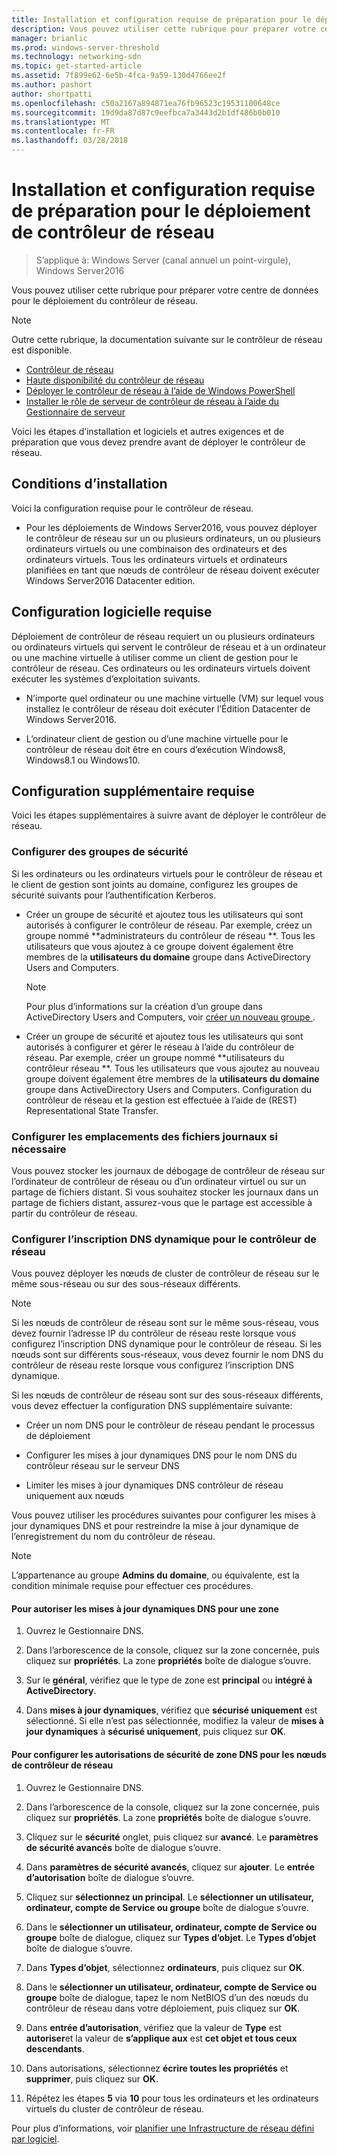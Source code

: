 ```yaml
---
title: Installation et configuration requise de préparation pour le déploiement de contrôleur de réseau
description: Vous pouvez utiliser cette rubrique pour préparer votre centre de données pour le déploiement du contrôleur de réseau.
manager: brianlic
ms.prod: windows-server-threshold
ms.technology: networking-sdn
ms.topic: get-started-article
ms.assetid: 7f899e62-6e5b-4fca-9a59-130d4766ee2f
ms.author: pashort
author: shortpatti
ms.openlocfilehash: c50a2167a894871ea76fb96523c19531100648ce
ms.sourcegitcommit: 19d9da87d87c9eefbca7a3443d2b1df486b0b010
ms.translationtype: MT
ms.contentlocale: fr-FR
ms.lasthandoff: 03/28/2018
---
```

# <a name="installation-and-preparation-requirements-for-deploying-network-controller"></a>Installation et configuration requise de préparation pour le déploiement de contrôleur de réseau

>S’applique à: Windows Server (canal annuel un point-virgule), Windows Server2016

Vous pouvez utiliser cette rubrique pour préparer votre centre de données pour le déploiement du contrôleur de réseau.  
  
> [!NOTE]  
> Outre cette rubrique, la documentation suivante sur le contrôleur de réseau est disponible.  
> 
> - [Contrôleur de réseau](../technologies/network-controller/Network-Controller.md)
> - [Haute disponibilité du contrôleur de réseau](../technologies/network-controller/network-controller-high-availability.md)
> - [Déployer le contrôleur de réseau à l’aide de Windows PowerShell](../deploy/Deploy-Network-Controller-using-Windows-PowerShell.md)  
> - [Installer le rôle de serveur de contrôleur de réseau à l’aide du Gestionnaire de serveur](../technologies/network-controller/Install-the-Network-Controller-server-role-using-Server-Manager.md)  

Voici les étapes d’installation et logiciels et autres exigences et de préparation que vous devez prendre avant de déployer le contrôleur de réseau.

## <a name="installation-requirements"></a>Conditions d’installation

Voici la configuration requise pour le contrôleur de réseau.

- Pour les déploiements de Windows Server2016, vous pouvez déployer le contrôleur de réseau sur un ou plusieurs ordinateurs, un ou plusieurs ordinateurs virtuels ou une combinaison des ordinateurs et des ordinateurs virtuels. Tous les ordinateurs virtuels et ordinateurs planifiées en tant que nœuds de contrôleur de réseau doivent exécuter Windows Server2016 Datacenter edition.

## <a name="software-requirements"></a>Configuration logicielle requise

Déploiement de contrôleur de réseau requiert un ou plusieurs ordinateurs ou ordinateurs virtuels qui servent le contrôleur de réseau et à un ordinateur ou une machine virtuelle à utiliser comme un client de gestion pour le contrôleur de réseau. Ces ordinateurs ou les ordinateurs virtuels doivent exécuter les systèmes d’exploitation suivants.  

- N’importe quel ordinateur ou une machine virtuelle (VM) sur lequel vous installez le contrôleur de réseau doit exécuter l’Édition Datacenter de Windows Server2016.  
  
- L’ordinateur client de gestion ou d’une machine virtuelle pour le contrôleur de réseau doit être en cours d’exécution Windows8, Windows8.1 ou Windows10.  
  
## <a name="additional-requirements"></a>Configuration supplémentaire requise

Voici les étapes supplémentaires à suivre avant de déployer le contrôleur de réseau.
  
### <a name="configure-security-groups"></a>Configurer des groupes de sécurité
  
Si les ordinateurs ou les ordinateurs virtuels pour le contrôleur de réseau et le client de gestion sont joints au domaine, configurez les groupes de sécurité suivants pour l’authentification Kerberos.

- Créer un groupe de sécurité et ajoutez tous les utilisateurs qui sont autorisés à configurer le contrôleur de réseau. Par exemple, créez un groupe nommé **administrateurs du contrôleur de réseau **. Tous les utilisateurs que vous ajoutez à ce groupe doivent également être membres de la **utilisateurs du domaine** groupe dans ActiveDirectory Users and Computers.  
  
    > [!NOTE]  
    > Pour plus d’informations sur la création d’un groupe dans ActiveDirectory Users and Computers, voir [créer un nouveau groupe ](https://technet.microsoft.com/en-us/library/cc783256(v=ws.10).aspx).  

- Créer un groupe de sécurité et ajoutez tous les utilisateurs qui sont autorisés à configurer et gérer le réseau à l’aide du contrôleur de réseau.  Par exemple, créer un groupe nommé **utilisateurs du contrôleur réseau **. Tous les utilisateurs que vous ajoutez au nouveau groupe doivent également être membres de la **utilisateurs du domaine** groupe dans ActiveDirectory Users and Computers. Configuration du contrôleur de réseau et la gestion est effectuée à l’aide de \(REST\) Representational State Transfer.

### <a name="configure-log-file-locations-if-needed"></a>Configurer les emplacements des fichiers journaux si nécessaire

Vous pouvez stocker les journaux de débogage de contrôleur de réseau sur l’ordinateur de contrôleur de réseau ou d’un ordinateur virtuel ou sur un partage de fichiers distant. Si vous souhaitez stocker les journaux dans un partage de fichiers distant, assurez-vous que le partage est accessible à partir du contrôleur de réseau.

### <a name="configure-dynamic-dns-registration-for-network-controller"></a>Configurer l’inscription DNS dynamique pour le contrôleur de réseau
  
Vous pouvez déployer les nœuds de cluster de contrôleur de réseau sur le même sous-réseau ou sur des sous-réseaux différents. 

>[!NOTE]
>Si les nœuds de contrôleur de réseau sont sur le même sous-réseau, vous devez fournir l’adresse IP du contrôleur de réseau reste lorsque vous configurez l’inscription DNS dynamique pour le contrôleur de réseau. Si les nœuds sont sur différents sous-réseaux, vous devez fournir le nom DNS du contrôleur de réseau reste lorsque vous configurez l’inscription DNS dynamique.

Si les nœuds de contrôleur de réseau sont sur des sous-réseaux différents, vous devez effectuer la configuration DNS supplémentaire suivante:

- Créer un nom DNS pour le contrôleur de réseau pendant le processus de déploiement

- Configurer les mises à jour dynamiques DNS pour le nom DNS du contrôleur réseau sur le serveur DNS

- Limiter les mises à jour dynamiques DNS contrôleur de réseau uniquement aux nœuds

Vous pouvez utiliser les procédures suivantes pour configurer les mises à jour dynamiques DNS et pour restreindre la mise à jour dynamique de l’enregistrement du nom du contrôleur de réseau.

> [!NOTE]
> L’appartenance au groupe **Admins du domaine**, ou équivalente, est la condition minimale requise pour effectuer ces procédures.
  
#### <a name="to-allow-dns-dynamic-updates-for-a-zone"></a>Pour autoriser les mises à jour dynamiques DNS pour une zone

1. Ouvrez le Gestionnaire DNS.

2. Dans l’arborescence de la console, cliquez sur la zone concernée, puis cliquez sur **propriétés**. La zone **propriétés** boîte de dialogue s’ouvre.

3. Sur le **général**, vérifiez que le type de zone est **principal** ou **intégré à ActiveDirectory**.

4. Dans **mises à jour dynamiques**, vérifiez que **sécurisé uniquement** est sélectionné. Si elle n’est pas sélectionnée, modifiez la valeur de **mises à jour dynamiques** à **sécurisé uniquement**, puis cliquez sur **OK**.

#### <a name="to-configure-dns-zone-security-permissions-for-network-controller-nodes"></a>Pour configurer les autorisations de sécurité de zone DNS pour les nœuds de contrôleur de réseau

1.  Ouvrez le Gestionnaire DNS.

2.  Dans l’arborescence de la console, cliquez sur la zone concernée, puis cliquez sur **propriétés**. La zone **propriétés** boîte de dialogue s’ouvre.

3.  Cliquez sur le **sécurité** onglet, puis cliquez sur **avancé**. Le **paramètres de sécurité avancés** boîte de dialogue s’ouvre.

4. Dans **paramètres de sécurité avancés**, cliquez sur **ajouter**. Le **entrée d’autorisation** boîte de dialogue s’ouvre.
  
5. Cliquez sur **sélectionnez un principal**. Le **sélectionner un utilisateur, ordinateur, compte de Service ou groupe** boîte de dialogue s’ouvre.

6. Dans le **sélectionner un utilisateur, ordinateur, compte de Service ou groupe** boîte de dialogue, cliquez sur **Types d’objet**. Le **Types d’objet** boîte de dialogue s’ouvre. 

7. Dans **Types d’objet**, sélectionnez **ordinateurs**, puis cliquez sur **OK**.

8. Dans le **sélectionner un utilisateur, ordinateur, compte de Service ou groupe** boîte de dialogue, tapez le nom NetBIOS d’un des nœuds du contrôleur de réseau dans votre déploiement, puis cliquez sur **OK**.

9. Dans **entrée d’autorisation**, vérifiez que la valeur de **Type** est **autoriser**et la valeur de **s’applique aux** est **cet objet et tous ceux descendants**.
  
10. Dans autorisations, sélectionnez **écrire toutes les propriétés** et **supprimer**, puis cliquez sur **OK**.

11. Répétez les étapes **5** via **10** pour tous les ordinateurs et les ordinateurs virtuels du cluster de contrôleur de réseau.

Pour plus d’informations, voir [planifier une Infrastructure de réseau défini par logiciel](https://technet.microsoft.com/windows-server-docs/networking/sdn/plan/plan-a-software-defined-network-infrastructure).
